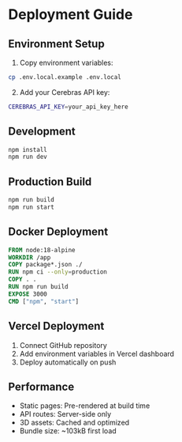 # Deployment Guide

## Environment Setup

1. Copy environment variables:
```bash
cp .env.local.example .env.local
```

2. Add your Cerebras API key:
```bash
CEREBRAS_API_KEY=your_api_key_here
```

## Development

```bash
npm install
npm run dev
```

## Production Build

```bash
npm run build
npm run start
```

## Docker Deployment

```dockerfile
FROM node:18-alpine
WORKDIR /app
COPY package*.json ./
RUN npm ci --only=production
COPY . .
RUN npm run build
EXPOSE 3000
CMD ["npm", "start"]
```

## Vercel Deployment

1. Connect GitHub repository
2. Add environment variables in Vercel dashboard
3. Deploy automatically on push

## Performance

- Static pages: Pre-rendered at build time
- API routes: Server-side only
- 3D assets: Cached and optimized
- Bundle size: ~103kB first load
